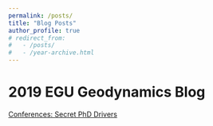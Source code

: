 ```yaml
---
permalink: /posts/
title: "Blog Posts"
author_profile: true
# redirect_from: 
#   - /posts/
#   - /year-archive.html
---
```


2019 EGU Geodynamics Blog
===
[Conferences: Secret PhD Drivers](https://blogs.egu.eu/divisions/gd/2019/03/01/conferences-secret-phd-drivers/)


